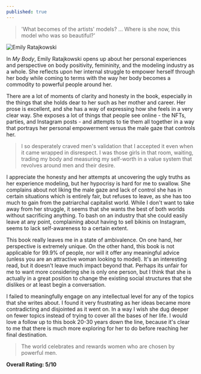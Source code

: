 ```yaml
---
published: true
---
```

> 'What becomes of the artists' models? ... Where is she now, this model who was so beautiful?'

![Emily Ratajkowski](https://assets.vogue.com/photos/618452a4f4b1074ed1a04c11/3:4/w_2400,h_3200,c_limit/BFA_33308_4514003.jpg)

In _My Body_, Emily Ratajkowski opens up about her personal experiences and perspective on body positivity, femininity, and the modeling industry as a whole. She reflects upon her internal struggle to empower herself through her body while coming to terms with the way her body becomes a commodity to powerful people around her.

There are a lot of moments of clarity and honesty in the book, especially in the things that she holds dear to her such as her mother and career. Her prose is excellent, and she has a way of expressing how she feels in a very clear way. She exposes a lot of things that people see online - the NFTs, parties, and Instagram posts - and attempts to tie them all together in a way that portrays her personal empowerment versus the male gaze that controls her.

> I so desperately craved men's validation that I accepted it even when it came wrapped in disrespect. I was those girls in that room, waiting, trading my body and measuring my self-worth in a value system that revolves around men and their desire.

I appreciate the honesty and her attempts at uncovering the ugly truths as her experience modeling, but her hypocrisy is hard for me to swallow. She complains about not liking the male gaze and lack of control she has in certain situations which is entirely fair, but refuses to leave, as she has too much to gain from the patriarchal capitalist world. While I don't want to take away from her struggle, it seems that she wants the best of both worlds without sacrificing anything. To bash on an industry that she could easily leave at any point, complaining about having to sell bikinis on Instagram, seems to lack self-awareness to a certain extent.

This book really leaves me in a state of ambivalence. On one hand, her perspective is extremely unique. On the other hand, this book is not applicable for 99.9% of people, nor will it offer any meaningful advice (unless you are an attractive woman looking to model). It's an interesting read, but it doesn't leave much impact beyond that. Perhaps its unfair for me to want more considering she is only one person, but I think that she is actually in a great position to change the existing social structures that she dislikes or at least begin a conversation.

I failed to meaningfully engage on any intellectual level for any of the topics that she writes about. I found it very frustrating as her ideas became more contradicting and disjointed as it went on. In a way I wish she dug deeper on fewer topics instead of trying to cover all the bases of her life. I would love a follow up to this book 20-30 years down the line, because it's clear to me that there is much more exploring for her to do before reaching her final destination.

> The world celebrates and rewards women who are chosen by powerful men.

**Overall Rating: 5/10**
